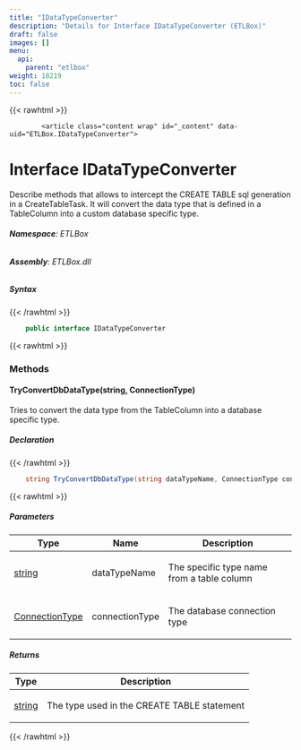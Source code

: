 ```yaml
---
title: "IDataTypeConverter"
description: "Details for Interface IDataTypeConverter (ETLBox)"
draft: false
images: []
menu:
  api:
    parent: "etlbox"
weight: 10219
toc: false
---
```


{{< rawhtml >}}

            <article class="content wrap" id="_content" data-uid="ETLBox.IDataTypeConverter">
  <h1 id="ETLBox_IDataTypeConverter" data-uid="ETLBox.IDataTypeConverter" class="text-break">Interface IDataTypeConverter
</h1>
  <div class="markdown level0 summary"><p>Describe methods that allows to intercept the CREATE TABLE sql generation in a CreateTableTask.
It will convert the data type that is defined in a TableColumn into a custom database specific type.</p>
</div>
  <div class="markdown level0 conceptual"></div>
<h6><strong>Namespace</strong>: ETLBox</h6>
  <h6><strong>Assembly</strong>: ETLBox.dll</h6>
  <h5 id="ETLBox_IDataTypeConverter_syntax">Syntax</h5>
{{< /rawhtml >}}

```C#
    public interface IDataTypeConverter
```

{{< rawhtml >}}
  <h3 id="methods">Methods
</h3>
  <a id="ETLBox_IDataTypeConverter_TryConvertDbDataType_" data-uid="ETLBox.IDataTypeConverter.TryConvertDbDataType*"></a>
  <h4 id="ETLBox_IDataTypeConverter_TryConvertDbDataType_System_String_ETLBox_ConnectionType_" data-uid="ETLBox.IDataTypeConverter.TryConvertDbDataType(System.String,ETLBox.ConnectionType)">TryConvertDbDataType(string, ConnectionType)</h4>
  <div class="markdown level1 summary"><p>Tries to convert the data type from the TableColumn into a database specific type.</p>
</div>
  <div class="markdown level1 conceptual"></div>
  <h5 class="declaration">Declaration</h5>
{{< /rawhtml >}}

```C#
    string TryConvertDbDataType(string dataTypeName, ConnectionType connectionType)
```

{{< rawhtml >}}
  <h5 class="parameters">Parameters</h5>
  <table class="table table-bordered table-condensed">
    <thead>
      <tr>
        <th>Type</th>
        <th>Name</th>
        <th>Description</th>
      </tr>
    </thead>
    <tbody>
      <tr>
        <td><a class="xref" href="https://learn.microsoft.com/dotnet/api/system.string">string</a></td>
        <td><span class="parametername">dataTypeName</span></td>
        <td><p>The specific type name from a table column</p>
</td>
      </tr>
      <tr>
        <td><a class="xref" href="/api/etlbox/connectiontype">ConnectionType</a></td>
        <td><span class="parametername">connectionType</span></td>
        <td><p>The database connection type</p>
</td>
      </tr>
    </tbody>
  </table>
  <h5 class="returns">Returns</h5>
  <table class="table table-bordered table-condensed">
    <thead>
      <tr>
        <th>Type</th>
        <th>Description</th>
      </tr>
    </thead>
    <tbody>
      <tr>
        <td><a class="xref" href="https://learn.microsoft.com/dotnet/api/system.string">string</a></td>
        <td><p>The type used in the CREATE TABLE statement</p>
</td>
      </tr>
    </tbody>
  </table>

{{< /rawhtml >}}
